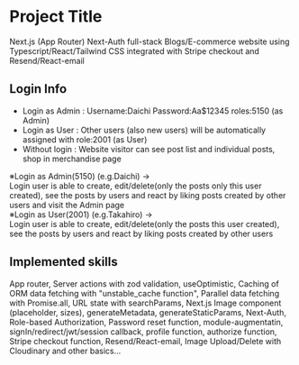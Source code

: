# Project Title
Next.js (App Router) Next-Auth full-stack Blogs/E-commerce website using Typescript/React/Tailwind CSS integrated with Stripe checkout and Resend/React-email


## Login Info
- Login as Admin : Username:Daichi Password:Aa$12345 roles:5150 (as Admin)  
- Login as User : Other users (also new users) will be automatically assigned with role:2001 (as User)  
- Without login : Website visitor can see post list and individual posts, shop in merchandise page  

※Login as Admin(5150) (e.g.Daichi) →  
Login user is able to create, edit/delete(only the posts only this user created), see the posts by users and react by liking posts created by other users and visit the Admin page  
※Login as User(2001) (e.g.Takahiro) →   
Login user is able to create, edit/delete(only the posts this user created), see the posts by users and react by liking posts created by other users  


## Implemented skills  
App router, Server actions with zod validation, useOptimistic, Caching of ORM data fetching with "unstable_cache function", Parallel data fetching with Promise.all, URL state with searchParams, Next.js Image component (placeholder, sizes), generateMetadata,  generateStaticParams, Next-Auth, Role-based Authorization, Password reset function, module-augmentatin, signIn/redirect/jwt/session callback, profile function, authorize function, Stripe checkout function, Resend/React-email, Image Upload/Delete with Cloudinary and other basics...
 
